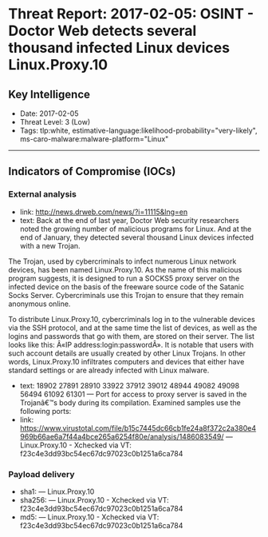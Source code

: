 # Threat Report: 2017-02-05: OSINT - Doctor Web detects several thousand infected Linux devices  Linux.Proxy.10


## Key Intelligence
* Date: 2017-02-05
* Threat Level: 3 (Low)
* Tags: tlp:white, estimative-language:likelihood-probability="very-likely", ms-caro-malware:malware-platform="Linux"

---

## Indicators of Compromise (IOCs)
### External analysis
* link: http://news.drweb.com/news/?i=11115&lng=en
* text: Back at the end of last year, Doctor Web security researchers noted the growing number of malicious programs for Linux. And at the end of January, they detected several thousand Linux devices infected with a new Trojan.

The Trojan, used by cybercriminals to infect numerous Linux network devices, has been named Linux.Proxy.10. As the name of this malicious program suggests, it is designed to run a SOCKS5 proxy server on the infected device on the basis of the freeware source code of the Satanic Socks Server. Cybercriminals use this Trojan to ensure that they remain anonymous online.

To distribute Linux.Proxy.10, cybercriminals log in to the vulnerable devices via the SSH protocol, and at the same time the list of devices, as well as the logins and passwords that go with them, are stored on their server. The list looks like this: Â«IP address:login:passwordÂ». It is notable that users with such account details are usually created by other Linux Trojans. In other words, Linux.Proxy.10 infiltrates computers and devices that either have standard settings or are already infected with Linux malware.
* text: 18902
27891
28910
33922
37912
39012
48944
49082
49098
56494
61092
61301 — Port for access to proxy server is saved in the Trojanâ€™s body during its compilation. Examined samples use the following ports:
* link: https://www.virustotal.com/file/b15c7445dc66cb1fe24a8f372c2a380e4969b66ae6a7f44a4bce265a6254f80e/analysis/1486083549/ — Linux.Proxy.10 - Xchecked via VT: f23c4e3dd93bc54ec67dc97023c0b1251a6ca784

### Payload delivery
* sha1: <sha1> — Linux.Proxy.10
* sha256: <sha256> — Linux.Proxy.10 - Xchecked via VT: f23c4e3dd93bc54ec67dc97023c0b1251a6ca784
* md5: <md5> — Linux.Proxy.10 - Xchecked via VT: f23c4e3dd93bc54ec67dc97023c0b1251a6ca784
